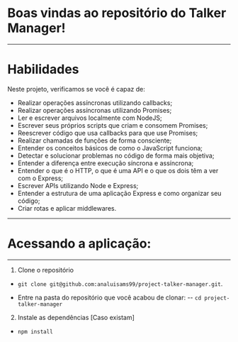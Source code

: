 # Boas vindas ao repositório do Talker Manager!

---

# Habilidades

Neste projeto, verificamos se você é capaz de:

- Realizar operações assíncronas utilizando callbacks;
- Realizar operações assíncronas utilizando Promises;
- Ler e escrever arquivos localmente com NodeJS;
- Escrever seus próprios scripts que criam e consomem Promises;
- Reescrever código que usa callbacks para que use Promises;
- Realizar chamadas de funções de forma consciente;
- Entender os conceitos básicos de como o JavaScript funciona;
- Detectar e solucionar problemas no código de forma mais objetiva;
- Entender a diferença entre execução síncrona e assíncrona;
- Entender o que é o HTTP, o que é uma API e o que os dois têm a ver com o Express;
- Escrever APIs utilizando Node e Express;
- Entender a estrutura de uma aplicação Express e como organizar seu código;
- Criar rotas e aplicar middlewares.
---


# Acessando a aplicação:

---

1. Clone o repositório
- `git clone git@github.com:analuisams99/project-talker-manager.git`.

 - Entre na pasta do repositório que você acabou de clonar:
 -- `cd project-talker-manager`

2. Instale as dependências [Caso existam]
- `npm install`
